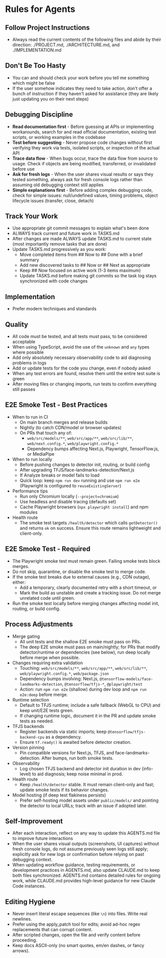 ﻿# Rules for Agents

## Follow Project Instructions
- Always read the current contents of the following files and abide by their direction: ./PROJECT.md, ./ARCHITECTURE.md, and ./IMPLEMENTATION.md

## Don't Be Too Hasty
- You can and should check your work before you tell me something which might be false
- If the user somehow indicates they need to take action, don't offer a bunch of instruction if they haven't asked for assistance (they are likely just updating you on their next steps)

## Debugging Discipline
- **Read documentation first** - Before guessing at APIs or implementing workarounds, search for and read official documentation, existing test scripts, or working examples in the codebase
- **Test before suggesting** - Never propose code changes without first verifying they work via tests, isolated scripts, or inspection of the actual API
- **Trace data flow** - When bugs occur, trace the data flow from source to usage. Check if objects are being modified, transferred, or invalidated before use
- **Ask for fresh logs** - When the user shares visual results or says they tested something, always ask for fresh console logs rather than assuming old debugging context still applies
- **Simple explanations first** - Before adding complex debugging code, check for simple issues: null/undefined values, timing problems, object lifecycle issues (transfer, close, detach)

## Track Your Work
- Use appropriate git commit messages to explain what's been done
- ALWAYS track current and future work in TASKS.md
- After changes are made ALWAYS update TASKS.md to current state (most importantly remove tasks that are done)
- Update TASKS.md progressively as you work:
  - Move completed items from ## Now to ## Done with a brief summary
  - Add new discovered tasks to ## Now or ## Next as appropriate
  - Keep ## Now focused on active work (1-3 items maximum)
  - Update TASKS.md before making git commits so the task log stays synchronized with code changes

## Implementation
- Prefer modern techniques and standards

## Quality
- All code must be tested, and all tests must pass, to be considered acceptable
- When using TypeScript, avoid the use of the `unknown` and `any` types where possible
- Add only absolutely necessary observability code to aid diagnosing problems in logs
- Add or update tests for the code you change, even if nobody asked
- When any test errors are found, resolve them until the entire test suite is green
- After moving files or changing imports, run tests to confirm everything still passes

## E2E Smoke Test - Best Practices
- When to run in CI
  - On main branch merges and release builds
  - Nightly (to catch CDN/model or browser updates)
  - On PRs that touch any of:
    - `web/src/models/**`, `web/src/app/**`, `web/src/lib/**`, `web/next.config.*`, `web/playwright.config.*`
    - Dependency bumps affecting Next.js, Playwright, TensorFlow.js, or MediaPipe
- When to run locally
  - Before pushing changes to detector init, routing, or build config
  - After upgrading TFJS/face-landmarks-detection/Next.js
  - If Analyze breaks or model fails to load
  - Quick loop: keep `npm run dev` running and use `npm run e2e` (Playwright is configured to `reuseExistingServer`)
- Performance tips
  - Run only Chromium locally (`--project=chromium`)
  - Use headless and disable tracing (defaults set)
  - Cache Playwright browsers (`npx playwright install`) and npm modules
- Health route
  - The smoke test targets `/health/detector` which calls `getDetector()` and returns `ok` on success. Ensure this route remains lightweight and client-only.

## E2E Smoke Test - Required
- The Playwright smoke test must remain green. Failing smoke tests block merges.
- Do not skip, quarantine, or disable the smoke test to merge code.
- If the smoke test breaks due to external causes (e.g., CDN outage), either:
  - Add a temporary, clearly documented retry with a short timeout, or
  - Mark the build as unstable and create a tracking issue. Do not merge unrelated code until green.
- Run the smoke test locally before merging changes affecting model init, routing, or build config.

## Process Adjustments
- Merge gating
  - All unit tests and the shallow E2E smoke must pass on PRs.
  - The deep E2E smoke must pass on main/nightly; for PRs that modify detector/runtime or dependencies (see below), run deep locally before merge when possible.
- Changes requiring extra validation
  - Touching: `web/src/models/**`, `web/src/app/**`, `web/src/lib/**`, `web/playwright.config.*`, `web/package.json`
  - Dependency bumps involving: Next.js, `@tensorflow-models/face-landmarks-detection`, `@tensorflow/tfjs-*`, `@playwright/test`
  - Action: run `npm run e2e` (shallow) during dev loop and `npm run e2e:deep` before merge.
- Runtime selection
  - Default to TFJS runtime; include a safe fallback (WebGL to CPU) and keep unit/E2E tests green.
  - If changing runtime logic, document it in the PR and update smoke tests as needed.
- TFJS backends
  - Register backends via static imports; keep `@tensorflow/tfjs-backend-cpu` as a dependency.
  - Ensure `tf.ready()` is awaited before detector creation.
- Version pinning
  - Pin compatible versions for Next.js, TFJS, and face-landmarks-detection. After bumps, run both smoke tests.
- Observability
  - Log chosen TFJS backend and detector init duration in dev (info-level) to aid diagnosis; keep noise minimal in prod.
- Health route
  - Keep `/health/detector` stable. It must remain client-only and fast; update smoke tests if its behavior changes.
- Model hosting (if deep test flakiness persists)
  - Prefer self-hosting model assets under `public/models/` and pointing the detector to local URLs; track with an issue if adopted later.

## Self-Improvement
- After each interaction, reflect on any way to update this AGENTS.md file to improve future interactions
- When the user shares visual outputs (screenshots, UI captures) without fresh console logs, do not assume previously seen logs still apply; explicitly ask for new logs or confirmation before relying on past debugging context.
- When updating workflow guidance, testing requirements, or development practices in AGENTS.md, also update CLAUDE.md to keep both files synchronized. AGENTS.md contains detailed rules for ongoing work, while CLAUDE.md provides high-level guidance for new Claude Code instances.

## Editing Hygiene
- Never insert literal escape sequences (like `\n`) into files. Write real newlines.
- Prefer using the apply_patch tool for edits; avoid ad-hoc regex replacements that can corrupt content.
- After scripted changes, open the file and verify content before proceeding.
- Keep docs ASCII-only (no smart quotes, em/en dashes, or fancy arrows).

